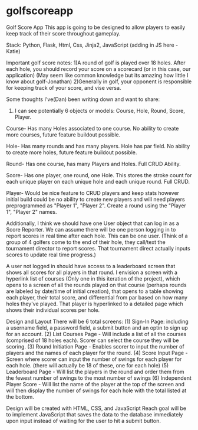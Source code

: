 # golfscoreapp
Golf Score App
This app is going to be designed to allow players to easily keep track of their score throughout gameplay. 

Stack: Python, Flask, Html, Css, Jinja2, JavaScript (adding in JS here - Katie)

Important golf score notes:
    1)A round of golf is played over 18 holes. After each hole, you should record your score on a scorecard (or in this case, our application) (May seem like common knowledge but its amazing how little I know about golf-Jonathan)
    2)Generally in golf, your opponent is responsible for keeping track of your score, and vise versa. 

Some thoughts I've(Dan) been writing down and want to share:
1. I can see potentially 6 objects or models: Course, Hole, Round, Score, Player.

Course- Has many Holes associated to one course. No ability to create more courses, future feature buildout possible.

Hole- Has many rounds and has many players. Hole has par field. No ability to create more holes, future feature buildout possible.

Round- Has one course, has many Players and Holes. Full CRUD Ability.

Score- Has one player, one round, one Hole. This stores the stroke count for each unique player on each unique hole and each unique round. Full CRUD.

Player- Would be nice feature to CRUD players and keep stats however initial build could be no ability to create new players and will need players preprogrammed as "Player 1", "Player 2". Create a round using the "Player 1", "Player 2" names.

Additionally, I think we should have one User object that can log in as a Score Reporter. 
We can assume there will be one person logging in to report scores in real time after each hole. This can be one user. (Think of a group of 4 golfers come to the end of their hole, they call/text the tournament director to report scores. That tournament direct actually inputs scores to update real time progress.)

A user not logged in should have access to a leaderboard screen that shows all scores for all players in that round. I envision a screen with a hyperlink list of courses (Only one in this iteration of the project), which opens to a screen of all the rounds played on that course (perhaps rounds are labeled by date/time of initial creation), that opens to a table showing each player, their total score, and differential from par based on how many holes they've played. That player is hyperlinked to a detailed page which shows their individual scores per hole.
    
Design and Layout
There will be 6 total screens:
(1) Sign-In Page: including a username field, a password field, a submit button and an optin to sign up for an account.
(2) List Courses Page - Will include a list of all the courses (comprised of 18 holes each).  Scorer can select the course they will be scoring.
(3) Round Initiation Page - Enables scorer to input the number of players and the names of each player for the round.
(4) Score Input Page - Screen where scorer can input the number of swings for each player for each hole.  (there will actually be 18 of these, one for each hole)
(5) Leaderboard Page - Will list the players in the round and order them from the fewest number of swings to the most number of swings
(6) Independent Player Score - Will list the name of the player at the top of the screen and will then display the number of swings for each hole with the total listed at the bottom.

Design will be created with HTML, CSS, and JavaScript
Reach goal will be to implement JavaScript that saves the data to the database immediately upon input instead of waiting for the user to hit a submit button.
